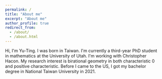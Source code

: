 ```yaml
---
permalink: /
title: "About me"
excerpt: "About me"
author_profile: true
redirect_from: 
  - /about/
  - /about.html
---
```


Hi, I'm Yu-Ting. I was born in Taiwan. I'm currently a third-year PhD student in mathematics at the University of Utah. I'm working with Christopher Hacon. My research interest is birational geometry in both characteristic 0 and positive characteristic. Before I came to the US, I got my bachelor degree in National Taiwan University in 2021.
